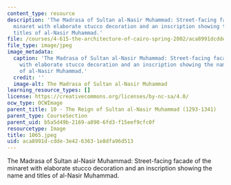 ```yaml
---
content_type: resource
description: 'The Madrasa of Sultan al-Nasir Muhammad: Street-facing facade of the
  minaret with elaborate stucco decoration and an inscription showing the name and
  titles of al-Nasir Muhammad.'
file: /courses/4-615-the-architecture-of-cairo-spring-2002/aca8991dcdde3e4263631e8dfa96d513_1065.jpeg
file_type: image/jpeg
image_metadata:
  caption: 'The Madrasa of Sultan al-Nasir Muhammad: Street-facing facade of the minaret
    with elaborate stucco decoration and an inscription showing the name and titles
    of al-Nasir Muhammad.'
  credit: ''
  image-alt: The Madrasa of Sultan al-Nasir Muhammad
learning_resource_types: []
license: https://creativecommons.org/licenses/by-nc-sa/4.0/
ocw_type: OCWImage
parent_title: 10 - The Reign of Sultan al-Nasir Muhammad (1293-1341)
parent_type: CourseSection
parent_uid: b5a5d49b-2169-a890-6fd3-f15eef9cfc0f
resourcetype: Image
title: 1065.jpeg
uid: aca8991d-cdde-3e42-6363-1e8dfa96d513
---
```

The Madrasa of Sultan al-Nasir Muhammad: Street-facing facade of the minaret with elaborate stucco decoration and an inscription showing the name and titles of al-Nasir Muhammad.
